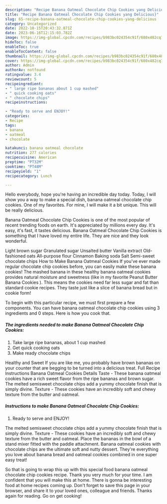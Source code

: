 ```yaml
---
description: "Recipe Banana Oatmeal Chocolate Chip Cookies yang Delicious}"
title: "Recipe Banana Oatmeal Chocolate Chip Cookies yang Delicious}"
slug: 65-recipe-banana-oatmeal-chocolate-chip-cookies-yang-delicious
category: Uncategorized
date: 2022-10-15T20:43:32.871Z
date: 2023-06-16T12:15:03.782Z
image: https://img-global.cpcdn.com/recipes/b983bc024354c91f/680x482cq70/banana-oatmeal-chocolate-chip-cookies-recipe-main-photo.jpg
hideToc: false
enableToc: true
enableTocContent: false
thumbnail: https://img-global.cpcdn.com/recipes/b983bc024354c91f/680x482cq70/banana-oatmeal-chocolate-chip-cookies-recipe-main-photo.jpg
cover: https://img-global.cpcdn.com/recipes/b983bc024354c91f/680x482cq70/banana-oatmeal-chocolate-chip-cookies-recipe-main-photo.jpg
author: Admin
authorAv: notfound
ratingvalue: 3.4
reviewcount: 5
recipeingredient:
- " large ripe bananas about 1 cup mashed"
- " quick cooking oats"
- " chocolate chips"
recipeinstructions:

- "Ready to serve and ENJOY!"
categories:
- Recipe
tags:
- banana
- oatmeal
- chocolate

katakunci: banana oatmeal chocolate 
nutrition: 277 calories
recipecuisine: American
preptime: "PT32M"
cooktime: "PT48M"
recipeyield: "1"
recipecategory: Lunch

---
```



Hello everybody, hope you're having an incredible day today. Today, I will show you a way to make a special dish, banana oatmeal chocolate chip cookies. One of my favorites. For mine, I will make it a bit unique. This will be really delicious.

Banana Oatmeal Chocolate Chip Cookies is one of the most popular of recent trending foods on earth. It's appreciated by millions every day. It's easy, it's fast, it tastes delicious. Banana Oatmeal Chocolate Chip Cookies is something that I have loved my entire life. They are nice and they look wonderful.

Light brown sugar Granulated sugar Unsalted butter Vanilla extract Old-fashioned oats All-purpose flour Cinnamon Baking soda Salt Semi-sweet chocolate chips How to Make Banana Oatmeal Cookies If you&#39;ve ever made regular chocolate chip cookies before, you can easily make these banana cookies! The mashed banana in these healthy banana oatmeal cookies provides natural moisture and sweetness (like in my favorite Peanut Butter Banana Cookies ). This means the cookies need far less sugar and fat than standard cookie recipes. They taste just like a slice of banana bread but in cookie form!


To begin with this particular recipe, we must first prepare a few components. You can have banana oatmeal chocolate chip cookies using 3 ingredients and 0 steps. Here is how you cook that.

<!--inarticleads1-->

##### The ingredients needed to make Banana Oatmeal Chocolate Chip Cookies:

1. Take  large ripe bananas, about 1 cup mashed
1. Get  quick cooking oats
1. Make ready  chocolate chips


Healthy and Sweet If you are like me, you probably have brown bananas on your counter that are begging to be turned into a delicious treat. Full Recipe Instructions Banana Oatmeal Cookies Details Taste - These banana oatmeal cookies have a rich sweet flavor from the ripe bananas and brown sugar. The melted semisweet chocolate chips add a yummy chocolate finish that is simply divine. Texture - These cookies have an incredibly soft and chewy texture from the butter and oatmeal. 

<!--inarticleads2-->

##### Instructions to make Banana Oatmeal Chocolate Chip Cookies:


1. Ready to serve and ENJOY!

The melted semisweet chocolate chips add a yummy chocolate finish that is simply divine. Texture - These cookies have an incredibly soft and chewy texture from the butter and oatmeal. Place the bananas in the bowl of a stand mixer fitted with the paddle attachment. Banana oatmeal cookies with chocolate chips are the ultimate soft and nutty dessert. They&#39;re everything you love about banana bread and oatmeal cookies combined in one super easy treat! 

So that is going to wrap this up with this special food banana oatmeal chocolate chip cookies recipe. Thank you very much for your time. I am confident that you will make this at home. There is gonna be interesting food at home recipes coming up. Don't forget to save this page in your browser, and share it to your loved ones, colleague and friends. Thanks again for reading. Go on get cooking!
